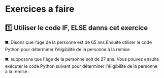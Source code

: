 # Exercices a faire 

:one: Utiliser le code IF, ELSE danns cet exercice
------------------------------------------------------
◼️: Disons que l'âge de la personne est de 65 ans.Ensuite utiliser le code Python  pour déterminer l'éligibilité de la personne à la remise 

◼️: supposons que l'âge de la personne soit de 27 ans. Vous pouvez ensuite exécuter le code Python suivant pour déterminer l'éligibilité de la personne à la remise :
